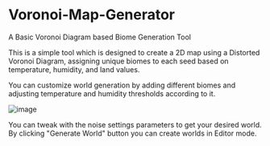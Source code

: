 # Voronoi-Map-Generator
A Basic Voronoi Diagram based Biome Generation Tool

This is a simple tool which is designed to create a 2D map using a Distorted Voronoi Diagram, assigning unique biomes to each seed based on temperature, humidity, and land values.


You can customize world generation by adding different biomes and adjusting temperature and humidity thresholds according to it.


![image](https://github.com/EnisISIK/Voronoi-Map-Generator/assets/56698623/7311d0ed-6bfd-4f74-8b78-883ea07bc8a2)

You can tweak with the noise settings parameters to get your desired world. By clicking "Generate World" button you can create worlds in Editor mode.

